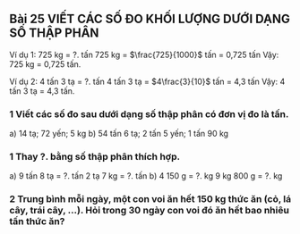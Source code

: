 ## Bài 25 VIẾT CÁC SỐ ĐO KHỐI LƯỢNG DƯỚI DẠNG SỐ THẬP PHÂN

Ví dụ 1: 725 kg = ?. tấn
725 kg = $\frac{725}{1000}$ tấn = 0,725 tấn
Vậy: 725 kg = 0,725 tấn.

Ví dụ 2: 4 tấn 3 tạ = ?. tấn
4 tấn 3 tạ = $4\frac{3}{10}$ tấn = 4,3 tấn
Vậy: 4 tấn 3 tạ = 4,3 tấn.

### 1 Viết các số đo sau dưới dạng số thập phân có đơn vị đo là tấn.
a) 14 tạ; 72 yến; 5 kg
b) 54 tấn 6 tạ; 2 tấn 5 yến; 1 tấn 90 kg

### 1 Thay ?. bằng số thập phân thích hợp.
a) 9 tấn 8 tạ = ?. tấn
2 tạ 7 kg = ?. tấn
b) 4 150 g = ?. kg
9 kg 800 g = ?. kg

### 2 Trung bình mỗi ngày, một con voi ăn hết 150 kg thức ăn (cỏ, lá cây, trái cây, ...). Hỏi trong 30 ngày con voi đó ăn hết bao nhiêu tấn thức ăn?
